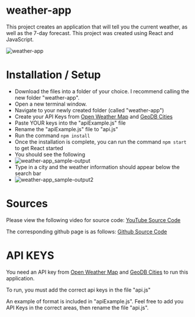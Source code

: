 # weather-app
This project creates an application that will tell you the current weather, as well as the 7-day forecast. This project was created using React and JavaScript.

![weather-app](https://github.com/rwoodill/weather-app/assets/40248698/1cf6ae85-ebe1-4ab4-bdba-af6edd190b8a)
# Installation / Setup

* Download the files into a folder of your choice. I recommend calling the new folder "weather-app".
* Open a new terminal window.
* Navigate to your newly created folder (called "weather-app")
* Create your API Keys from [Open Weather Map](https://openweathermap.org/) and [GeoDB Cities](https://rapidapi.com/wirefreethought/api/geodb-cities)
* Paste YOUR keys into the "apiExample.js" file
* Rename the "apiExample.js" file to "api.js"
* Run the command ``` npm install ```
* Once the installation is complete, you can run the command ``` npm start ``` to get React started
* You should see the following
* ![weather-app_sample-output](https://github.com/user-attachments/assets/784f033c-addf-41d1-bce2-8d66051e82c8)
* Type in a city and the weather information should appear below the search bar
* ![weather-app_sample-output2](https://github.com/user-attachments/assets/44701555-7019-4dae-b444-b314649319de)


# Sources

Please view the following video for source code:
[YouTube Source Code](https://www.youtube.com/watch?v=Reny0cTTv24)

The corresponding github page is as follows:
[Github Source Code](https://github.com/bobangajicsm/react-weather-app)

# API KEYS

You need an API key from [Open Weather Map](https://openweathermap.org/) and [GeoDB Cities](https://rapidapi.com/wirefreethought/api/geodb-cities) to run this application.

To run, you must add the correct api keys in the file "api.js"

An example of format is included in "apiExample.js". Feel free to add you API Keys in the correct areas, then rename the file "api.js".




